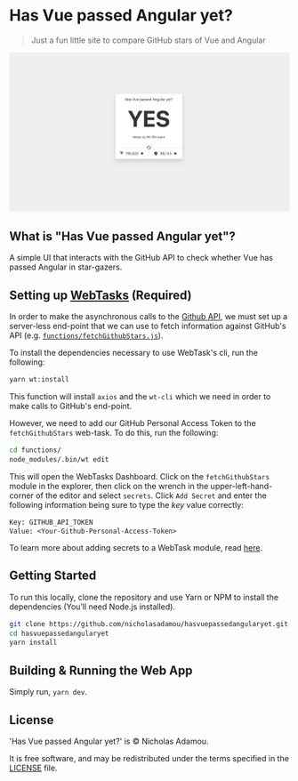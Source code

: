 # Has Vue passed Angular yet?

> Just a fun little site to compare GitHub stars of Vue and Angular

![preview](preview.png)

## What is "Has Vue passed Angular yet"?

A simple UI that interacts with the GitHub API to check whether Vue has passed Angular in star-gazers.

## Setting up [WebTasks](https://webtask.io) (Required)

In order to make the asynchronous calls to the [Github API](https://developer.github.com/v4/), we must set up a server-less end-point that we can use to fetch information against GitHub's API (e.g. [`functions/fetchGithubStars.js`](functions/fetchGithubStars.js)).

To install the dependencies necessary to use WebTask's cli, run the following:

```bash
yarn wt:install
```

This function will install `axios` and the `wt-cli` which we need in order to make calls to GitHub's end-point.

However, we need to add our GitHub Personal Access Token to the `fetchGithubStars` web-task. To do this, run the following:

```bash
cd functions/
node_modules/.bin/wt edit
```

This will open the WebTasks Dashboard. Click on the `fetchGithubStars` module in the explorer, then click on the wrench in the upper-left-hand-corner of the editor and select `secrets`. Click `Add Secret` and enter the following information being sure to type the _key_ value correctly:

```text
Key: GITHUB_API_TOKEN
Value: <Your-Github-Personal-Access-Token>
```

To learn more about adding secrets to a WebTask module, read [here](https://webtask.io/docs/editor/secrets).

## Getting Started

To run this locally, clone the repository and use Yarn or NPM to install the dependencies (You’ll need Node.js installed).

```bash
git clone https://github.com/nicholasadamou/hasvuepassedangularyet.git
cd hasvuepassedangularyet
yarn install
```

## Building & Running the Web App

Simply run, `yarn dev`.

## License

'Has Vue passed Angular yet?' is © Nicholas Adamou.

It is free software, and may be redistributed under the terms specified in the [LICENSE] file.

[LICENSE]: LICENSE
